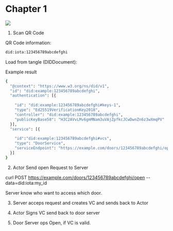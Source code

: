 # Chapter 1


![](./flow.drawio.svg)

1) Scan QR Code


QR Code information:
```bash
did:iota:123456789abcdefghi
```

Load from tangle (DIDDocument):

Example result
```bash
{
  "@context": "https://www.w3.org/ns/did/v1",
  "id": "did:example:123456789abcdefghi",
  "authentication": [{
    
    "id": "did:example:123456789abcdefghi#keys-1",
    "type": "Ed25519VerificationKey2018", 
    "controller": "did:example:123456789abcdefghi",
    "publicKeyBase58": "H3C2AVvLMv6gmMNam3uVAjZpfkcJCwDwnZn6z3wXmqPV"
  }],
  "service": [{
    
    "id":"did:example:123456789abcdefghi#vcs",
    "type": "DoorService", 
    "serviceEndpoint": "https://example.com/doors/123456789abcdefghi/open"
  }]
}
```


2) Actor Send open Request to Server

curl POST https://example.com/doors/123456789abcdefghi/open --data=did:iota:my_id

Server know who want to access which door.

3) Server acceps request and creates VC and sends back to Actor

4) Actor Signs VC send back to door server

5) Door Server ops Open, if VC is valid. 